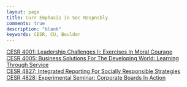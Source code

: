 ```yaml
---
layout: page
title: Curr Emphasis in Soc Respnsbly
comments: true
description: "blank"
keywords: CESR, CU, Boulder
---
```

<body>
<div><a href="../../courses/CESR-4001">CESR 4001: Leadership Challenges Ii: Exercises In Moral Courage</a></div>
<div><a href="../../courses/CESR-4005">CESR 4005: Business Solutions For The Developing World: Learning Through Service</a></div>
<div><a href="../../courses/CESR-4827">CESR 4827: Integrated Reporting For Socially Responsible Strategies</a></div>
<div><a href="../../courses/CESR-4828">CESR 4828: Experimental Seminar: Corporate Boards In Action</a></div>
</body>